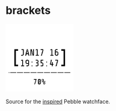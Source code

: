 # brackets

![screenshot](screenshots/chalk.png)

Source for the [inspired](http://images.dannychoo.com/cgm/images/post/20160110/27334/187577/original/dc17381b83f536b328fb1e8afd6ea602.jpg) Pebble watchface.
